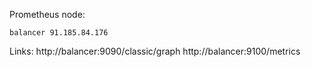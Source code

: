 Prometheus node:

    balancer 91.185.84.176


Links:
    http://balancer:9090/classic/graph
    http://balancer:9100/metrics
